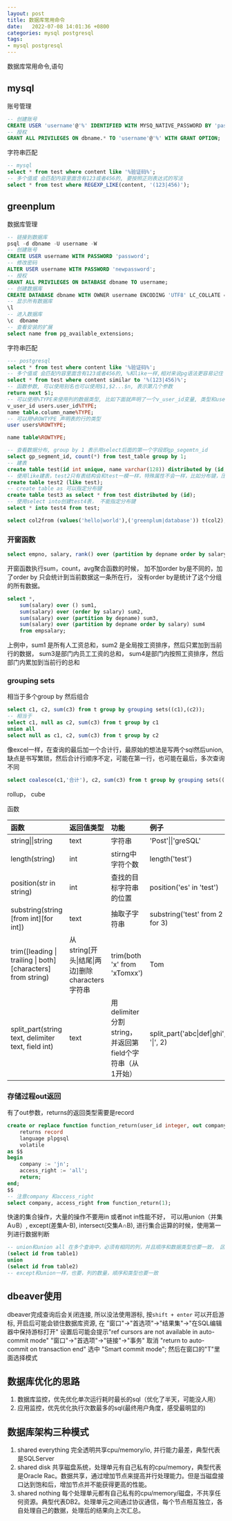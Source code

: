 ```yaml
---
layout: post
title: 数据库常用命令
date:   2022-07-08 14:01:36 +0800
categories: mysql postgresql
tags:
- mysql postgresql
---
```


数据库常用命令,语句

## mysql

账号管理

```sql
-- 创建账号
CREATE USER 'username'@'%' IDENTIFIED WITH MYSQ_NATIVE_PASSWORD BY 'password';
-- 授权
GRANT ALL PRIVILEGES ON dbname.* TO 'username'@'%' WITH GRANT OPTION;
```

字符串匹配

```sql
-- mysql
select * from test where content like '%验证码%';
-- 多个值或 会匹配内容里面含有123或者456的, 要按照正则表达式的写法
select * from test where REGEXP_LIKE(content, '(123|456)');
```

## greenplum

数据库管理

```sql
-- 链接到数据库
psql -d dbname -U username -W
-- 创建账号
CREATE USER username WITH PASSWORD 'password';
-- 修改密码
ALTER USER username WITH PASSWORD 'newpassword';
-- 授权
GRANT ALL PRIVILEGES ON DATABASE dbname TO username;
-- 创建数据库
CREATE DATABASE dbname WITH OWNER username ENCODING 'UTF8' LC_COLLATE = 'en_US.UTF-8' LC_CTYPE = 'en_US.UTF-8' TEMPLATE template0;
-- 显示所有数据库
\l
-- 进入数据库
\c  dbname
-- 查看安装的扩展
select name from pg_available_extensions;
```

字符串匹配

```sql
--- postgresql
select * from test where content like '%验证码%';
-- 多个值或 会匹配内容里面含有123或者456的, %和like一样,相对来说pg语法更容易记住
select * from test where content similar to '%(123|456)%';
-- 函数参数, 可以使用别名也可以使用$1,$2...$n, 表示第几个参数
return next $1;
-- 可以使用%TYPE来使用列的数据类型, 比如下面就声明了一个v_user_id变量, 类型和users表user_id字段类型一致
v_user_id users.user_id%TYPE;
name table.column_name%TYPE;
-- 可以用%ROWTYPE 声明表的行的类型
user users%ROWTYPE;

name table%ROWTYPE;
```

```sql
-- 查看数据分布, group by 1 表示用select后面的第一个字段即gp_segemtn_id
select gp_segment_id, count(*) from test_table group by 1;
-- 建表
create table test(id int unique, name varchar(128)) distributed by (id, name);
-- 使用like建表，test2只有表结构会和test一模一样，特殊属性不会一样，比如分布键，压缩，appendonly等属性
create table test2 (like test);
-- create table as 可以指定分布键
create table test3 as select * from test distributed by (id);
-- 使用select into创建test4表， 不能指定分布键
select * into test4 from test;

select col2from (values('hello|world'),('greenplum|database')) t(col2);
```

### 开窗函数

```sql
select empno, salary, rank() over (partition by depname order by salary desc), row_number() over (partition by depname order by sarlary desc) from empsalary;
```

开窗函数执行sum，count，avg聚合函数的时候， 加不加order by是不同的，加了order by 只会统计到当前数据这一条所在行， 没有order by是统计了这个分组的所有数据。

```sql
select *, 
    sum(salary) over () sum1, 
    sum(salary) over (order by salary) sum2, 
    sum(salary) over (partition by depname) sum3, 
    sum(salary) over (partition by depname order by salary) sum4 
    from empsalary;
```

上例中，sum1 是所有人工资总和，sum2 是全局按工资排序，然后只累加到当前行的数据， sum3是部门内员工工资的总和， sum4是部门内按照工资排序，然后部门内累加到当前行的总和

### grouping sets

相当于多个group by 然后组合

```sql
select c1, c2, sum(c3) from t group by grouping sets((c1),(c2));
-- 相当于
select c1, null as c2, sum(c3) from t group by c1
union all
select null as c1, c2, sum(c3) from t group by c2
```

像excel一样，在查询的最后加一个合计行，最原始的想法是写两个sql然后union, 缺点是书写繁琐，然后合计行顺序不定，可能在第一行，也可能在最后，多次查询不同

```sql
select coalesce(c1,'合计'), c2, sum(c3) from t group by grouping sets((c1,c2),());
```

rollup， cube

函数

|函数|返回值类型|功能|例子|结果|
|:--|:--|:--|:--|:--|
|string\|\|string| text | 字符串 | 'Post'\|\|'greSQL' | PostgreSQL|
|length(string) | int | stirng中字符个数 | length('test') | 4 |
| position(str in string) | int | 查找的目标字符串的位置 | position('es' in 'test') | 2 |
| substring(string [from int][for int]) | text | 抽取子字符串 | substring('test' from 2 for 3) | est|
| trim([leading \| trailing \| both][characters] from string) | 从string[开头\|结尾\|两边]删除characters字符串 | trim(both 'x' from 'xTomxx') | Tom|
| split_part(string text, delimiter text, field int) | text | 用delimiter分割string，并返回第field个字符串（从1开始）| split_part('abc\|def\|ghi', '\|', 2) | def|

### 存储过程out返回

有了out参数，returns的返回类型需要是record

```sql
create or replace function function_return(user_id integer, out company varchar, out access_right varchar)
    returns record
    language plpgsql
    volatile
as $$
begin
    company := 'jn';
    access_right := 'all';
    return;
end;
$$
-- 注意company 和access_right
select company, access_right from function_return(1);
```

快速的集合操作，大量的操作不要用in 或者not in性能不好， 可以用union（并集A∪B）, except(差集A-B), intersect(交集A∩B), 进行集合运算的时候，使用第一列进行数据判断

```sql
-- union和union all 在多个查询中，必须有相同的列，并且顺序和数据类型也要一致， 区别是union all不会剔除重复行
(select id from table1)
union
(select id from table2)
-- except和union一样，也要，列的数量，顺序和类型也要一致
```

## dbeaver使用

dbeaver完成查询后会关闭连接, 所以没法使用游标, 按`shift + enter` 可以开启游标, 开启后可能会锁住数据库资源, 在 "窗口"->"首选项"->"结果集"->"在SQL编辑器中保持游标打开"
设置后可能会提示"ref cursors are not available in auto-commit mode"
"窗口"->"首选项"->"链接"->"事务" 取消 "return to auto-commit on transaction end" 选中 "Smart commit mode";
然后在窗口的"T"里面选择模式

## 数据库优化的思路

1. 数据库监控，优先优化单次运行耗时最长的sql（优化了半天，可能没人用）
2. 应用监控，优先优化执行次数最多的sql(最终用户角度，感受最明显的)

## 数据库架构三种模式

1. shared everything
    完全透明共享cpu/memory/io, 并行能力最差，典型代表是SQLServer
2. shared disk
    共享磁盘系统，处理单元有自己私有的cpu/memory，典型代表是Oracle Rac。数据共享，通过增加节点来提高并行处理能力。但是当磁盘接口达到饱和后，增加节点并不能获得更高的性能。
3. shared nothing
    每个处理单元都有自己私有的cpu/memory/磁盘，不共享任何资源。典型代表DB2。处理单元之间通过协议通信，每个节点相互独立，各自处理自己的数据，处理后的结果向上次汇总。

